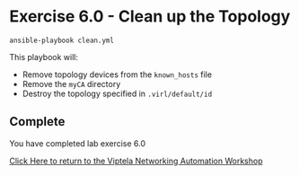 # Exercise 6.0 - Clean up the Topology
```
ansible-playbook clean.yml
```

This playbook will:
* Remove topology devices from the `known_hosts` file
* Remove the `myCA` directory
* Destroy the topology specified in `.virl/default/id`

## Complete

You have completed lab exercise 6.0

[Click Here to return to the Viptela Networking Automation Workshop](../README_AUTOMATION.md)